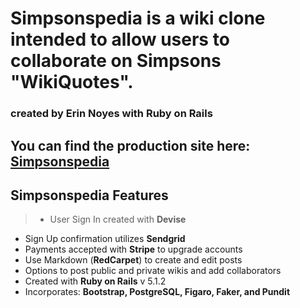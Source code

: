 # Simpsonspedia is a wiki clone intended to allow users to collaborate on Simpsons "WikiQuotes".  
### created by Erin Noyes with Ruby on Rails

## You can find the production site here:  [Simpsonspedia](https://simpsonspedia.herokuapp.com/)

## Simpsonspedia Features
>* User Sign In created with **Devise**
* Sign Up confirmation utilizes **Sendgrid**
* Payments accepted with **Stripe** to upgrade accounts
* Use Markdown (**RedCarpet**) to create and edit posts
* Options to post public and private wikis and add collaborators
* Created with **Ruby on Rails** v 5.1.2
* Incorporates: **Bootstrap, PostgreSQL, Figaro, Faker, and Pundit**
